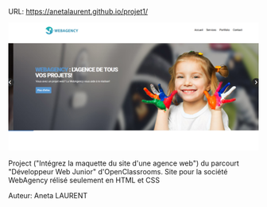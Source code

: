 URL: https://anetalaurent.github.io/projet1/


 <img src="Screenshot.png" alt="WebAgency"> 


Project ("Intégrez la maquette du site d'une agence web") du parcourt "Développeur Web Junior" d'OpenClassrooms.</h3>
Site pour la société WebAgency rélisé seulement en HTML et CSS

Auteur: Aneta LAURENT

